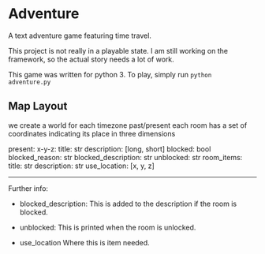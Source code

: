 Adventure
=========

A text adventure game featuring time travel.

This project is not really in a playable state. I am still working on
the framework, so the actual story needs a lot of work.

This game was written for python 3. To play, simply run `python adventure.py`


Map Layout
----------

we create a world for each timezone past/present
each room has a set of coordinates indicating its place in three dimensions

present:
  x-y-z:
    title: str
    description: [long, short]
    blocked: bool
    blocked_reason: str
    blocked_description: str
    unblocked: str
    room_items:
      title: str
      description: str
      use_location: [x, y, z]


----------------------------------------
Further info:

 - blocked_description:    This is added to the description if
                           the room is blocked.

 - unblocked:              This is printed when the room is unlocked.

 - use_location            Where this is item needed.
